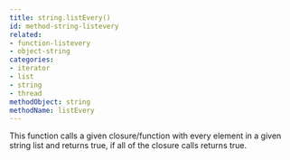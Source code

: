 ```yaml
---
title: string.listEvery()
id: method-string-listevery
related:
- function-listevery
- object-string
categories:
- iterator
- list
- string
- thread
methodObject: string
methodName: listEvery
---
```


This function calls a given closure/function with every element in a given string list and returns true, if all of the closure calls returns true.
